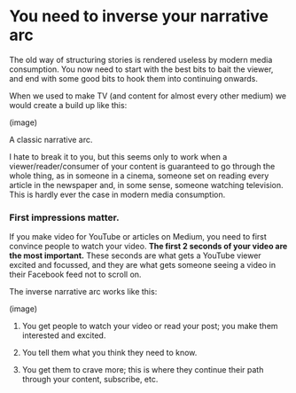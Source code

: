 # You need to inverse your narrative arc
The old way of structuring stories is rendered useless by modern media consumption. You now need to start with the best bits to bait the viewer, and end with some good bits to hook them into continuing onwards.

When we used to make TV (and content for almost every other medium) we would create a build up like this:

(image)

A classic narrative arc.

I hate to break it to you, but this seems only to work when a viewer/reader/consumer of your content is guaranteed to go through the whole thing, as in someone in a cinema, someone set on reading every article in the newspaper and, in some sense, someone watching television. This is hardly ever the case in modern media consumption.

### First impressions matter.
If you make video for YouTube or articles on Medium, you need to first convince people to watch your video. **The first 2 seconds of your video are the most important.** These seconds are what gets a YouTube viewer excited and focussed, and they are what gets someone seeing a video in their Facebook feed not to scroll on.

The inverse narrative arc works like this:

(image)

1. You get people to watch your video or read your post; you make them interested and excited.

2. You tell them what you think they need to know.

3. You get them to crave more; this is where they continue their path through your content, subscribe, etc.
